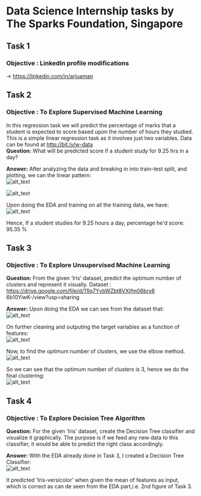 # Data Science Internship tasks by The Sparks Foundation, Singapore

## Task 1

### Objective : LinkedIn profile modifications
 
-> https://linkedin.com/in/arjuaman

## Task 2

### Objective : To Explore Supervised Machine Learning

In this regression task we will predict the percentage of marks that a student is expected to score based upon the number of hours they studied. This is a simple linear regression task as it involves just two variables.
Data can be found at http://bit.ly/w-data </br>
<strong>Question:</strong> What will be predicted score if a student study for 9.25 hrs in a day? </br>

<strong>Answer:</strong> After analyzing the data and breaking in into train-test split, and plotting, we can the linear pattern:</br>
![alt_text](https://github.com/arjuaman/Data-Science-Intern-tasks-by-The-Sparks-Foundation/blob/master/Task_2/tr_.png)

![alt_text](https://github.com/arjuaman/Data-Science-Intern-tasks-by-The-Sparks-Foundation/blob/master/Task_2/tr_sc.png)

Upon doing the EDA and training on all the training data, we have: </br>
![alt_text](https://github.com/arjuaman/Data-Science-Intern-tasks-by-The-Sparks-Foundation/blob/master/Task_2/all_data.png)

Hence, If a student studies for 9.25 hours a day, percentage he'd score: 95.35 %

## Task 3

### Objective : To Explore Unsupervised Machine Learning

<strong>Question:</strong> From the given ‘Iris’ dataset, predict the optimum number of clusters and represent it visually.
Dataset : https://drive.google.com/file/d/11Iq7YvbWZbt8VXjfm06brx6 6b10YiwK-/view?usp=sharing </br>

<strong>Answer:</strong> Upon doing the EDA we can see from the dataset that: </br>
![alt_text](https://github.com/arjuaman/Data-Science-Intern-tasks-by-The-Sparks-Foundation/blob/master/Task_3/df_rep.png)

On further cleaning and outputing the target variables as a function of features: </br>
![alt_text](https://github.com/arjuaman/Data-Science-Intern-tasks-by-The-Sparks-Foundation/blob/master/Task_3/easy_sight.png)

Now, to find the optimum number of clusters, we use the elbow method.</br>
![alt_text](https://github.com/arjuaman/Data-Science-Intern-tasks-by-The-Sparks-Foundation/blob/master/Task_3/elbow.png)

So we can see that the optimum number of clusters is 3, hence we do the final clustering: </br>
![alt_text](https://github.com/arjuaman/Data-Science-Intern-tasks-by-The-Sparks-Foundation/blob/master/Task_3/final_rep.png)

## Task 4

### Objective : To Explore Decision Tree Algorithm

<strong>Question:</strong> For the given ‘Iris’ dataset, create the Decision Tree classifier and visualize it graphically. 
The purpose is if we feed any new data to this classifier, it would be able to predict the right class accordingly.

<strong>Answer:</strong> With the EDA already done in Task 3, I created a Decision Tree Classifier: </br>
![alt_text](https://github.com/arjuaman/Data-Science-Intern-tasks-by-The-Sparks-Foundation/blob/master/Task_4/drugtree%20(1).png)

It predicted 'Iris-versicolor' when given the mean of features as input, which is correct as can de seen from the EDA part,i.e. 2nd figure of Task 3.

